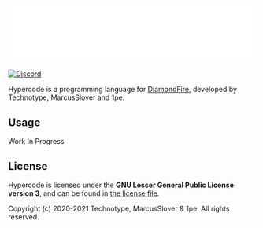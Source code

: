 # ![Hypercode](https://raw.githubusercontent.com/tecc/Hypercode/dev/resources/Logo%20Monochrome.png)
[![Discord](https://img.shields.io/discord/793633545037152297.svg?label=discord&logo=discord)](https://discord.gg/q8eHw7MVUf) 

Hypercode is a programming language for [DiamondFire](https://www.mcdiamondfire.com/), developed by Technotype, MarcusSlover and 1pe.

## Usage

Work In Progress

## License

Hypercode is licensed under the **GNU Lesser General Public License version 3**, and can be found in [the license file](./LICENSE.txt).

Copyright (c) 2020-2021 Technotype, MarcusSlover & 1pe. All rights reserved.
